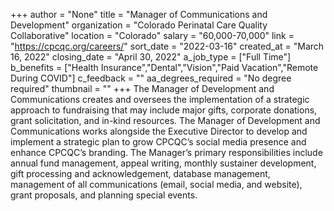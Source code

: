 +++
author = "None"
title = "Manager of Communications and Development"
organization = "Colorado Perinatal Care Quality Collaborative"
location = "Colorado"
salary = "60,000-70,000"
link = "https://cpcqc.org/careers/"
sort_date = "2022-03-16"
created_at = "March 16, 2022"
closing_date = "April 30, 2022"
a_job_type = ["Full Time"]
b_benefits = ["Health Insurance","Dental","Vision","Paid Vacation","Remote During COVID"]
c_feedback = ""
aa_degrees_required = "No degree required"
thumbnail = ""
+++
The Manager of Development and Communications creates and oversees the implementation of a strategic approach to fundraising that may include major gifts, corporate donations, grant solicitation, and in-kind resources. The Manager of Development and Communications works alongside the Executive Director to develop and implement a strategic plan to grow CPCQC’s social media presence and enhance CPCQC’s branding.  The Manager’s primary responsibilities include annual fund management, appeal writing, monthly sustainer development, gift processing and acknowledgement, database management, management of all communications (email, social media, and website), grant proposals, and planning special events.  